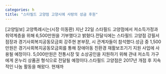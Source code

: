 ```yaml
---
categories: h
title: "스타필드 고양점 고양시에 사랑의 성금 후원"
---
```

[고양일보] 고양특례시는(시장 이동환) 지난 22일 스타필드 고양점에서 저소득가정과 취약계층을 위해 6,500만원을 기부했다고 밝혔다.전달식에는 스타필드 고양점 강필서 점장과 경기사회복지공동모금회 강주현 본부장, 시 관계자들이 참석했다.성금 중 1,500만원은 경기사회복지공동모금회를 통해 장애아동 친환경 재활보조기기 지원 사업에 사용될 예정이다. 5,000만원은 전통시장 및 소상공인을 지원하기 위해 관내 저소득 가구에게 온누리 상품권 형식으로 전달될 예정이다.스타필드 고양점은 2017년 개점 후 지속적인 나눔 활동을 해왔다. 현재까